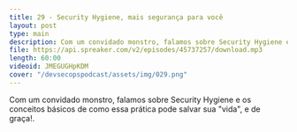 ```yaml
---
title: 29 - Security Hygiene, mais segurança para você
layout: post
type: main
description: Com um convidado monstro, falamos sobre Security Hygiene e os conceitos básicos de como essa prática pode salvar sua "vida", e de graça!.
file: https://api.spreaker.com/v2/episodes/45737257/download.mp3
length: 60:00
videoid: JMEGUGHpKDM
cover: "/devsecopspodcast/assets/img/029.png"
---
```


Com um convidado monstro, falamos sobre Security Hygiene e os conceitos básicos de como essa prática pode salvar sua "vida", e de graça!.